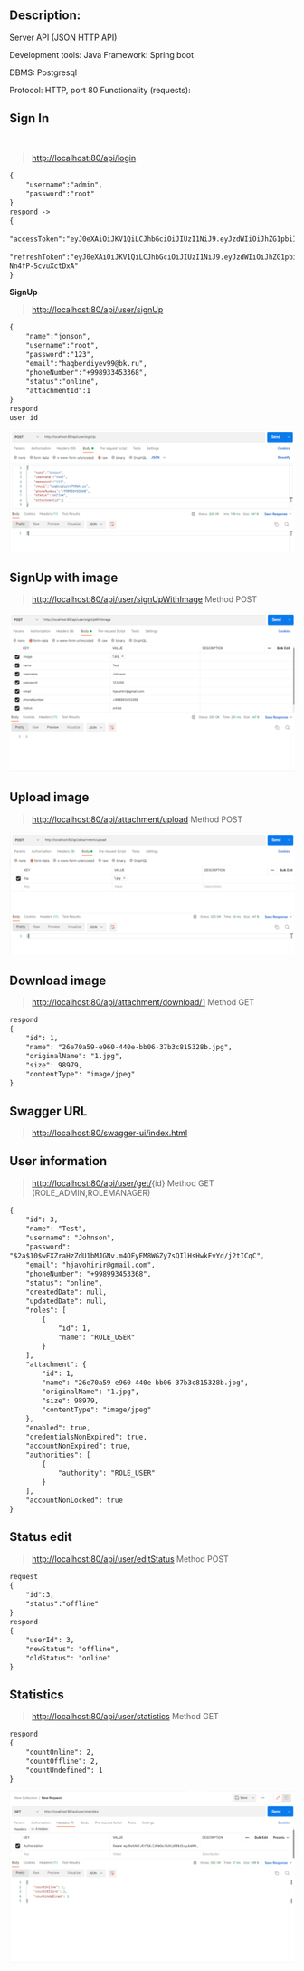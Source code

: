 <br>

## Description:

Server API (JSON HTTP API)

Development tools: Java Framework: Spring boot 

DBMS: Postgresql

&#x20;Protocol: HTTP, port 80 Functionality (requests):

## Sign In

<br>

> <http://localhost:80/api/login>

```
{
    "username":"admin",
    "password":"root"
}
respond ->
{
	"accessToken":"eyJ0eXAiOiJKV1QiLCJhbGciOiJIUzI1NiJ9.eyJzdWIiOiJhZG1pbiIsInJvbGVzIjpbIlJPTEVfQURNSU4iXSwiZXhwIjoxNjUzMzk3NzI1fQ.2D9aRINZWIkPDhFesYCFYS3OJcpPpwnvTSQyL1HcPas",
	"refreshToken":"eyJ0eXAiOiJKV1QiLCJhbGciOiJIUzI1NiJ9.eyJzdWIiOiJhZG1pbiIsImV4cCI6MTY1NTk4ODgyNX0.KKAk6NyKSBNVSimdWUuTA7zdz0-Nn4fP-5cvuXctDxA"
}
```

**SignUp**

> <http://localhost:80/api/user/signUp>

```
{
    "name":"jonson",
    "username":"root",
    "password":"123",
    "email":"haqberdiyev99@bk.ru",
    "phoneNumber":"+998933453368",
    "status":"online",
    "attachmentId":1
}
respond
user id
```

<img src="https://github.com/JavohirDeveloperPortfolio/newTask/blob/master/files/Documentation1.png">

## SignUp with image

> <http://localhost:80/api/user/signUpWithImage>    Method POST

<img src="https://github.com/JavohirDeveloperPortfolio/newTask/blob/master/files/Documentation2.png">

## Upload image

> <http://localhost:80/api/attachment/upload>     Method POST

<img src="https://github.com/JavohirDeveloperPortfolio/newTask/blob/master/files/Documentation3.png">

## Download image

> <http://localhost:80/api/attachment/download/1>    Method GET

```
respond
{
    "id": 1,
    "name": "26e70a59-e960-440e-bb06-37b3c815328b.jpg",
    "originalName": "1.jpg",
    "size": 98979,
    "contentType": "image/jpeg"
}
```

## Swagger URL

> <http://localhost:80/swagger-ui/index.html>

## User information

> [http://localhost:80/api/user/get/](http://localhost:80/api/user/get/3){id}   Method GET (ROLE\_ADMIN,ROLEMANAGER)

```
{
    "id": 3,
    "name": "Test",
    "username": "Johnson",
    "password": "$2a$10$wFXZraHzZdU1bMJGNv.m4OFyEM8WGZy7sQIlHsHwkFvYd/j2tICqC",
    "email": "hjavohirir@gmail.com",
    "phoneNumber": "+998993453368",
    "status": "online",
    "createdDate": null,
    "updatedDate": null,
    "roles": [
        {
            "id": 1,
            "name": "ROLE_USER"
        }
    ],
    "attachment": {
        "id": 1,
        "name": "26e70a59-e960-440e-bb06-37b3c815328b.jpg",
        "originalName": "1.jpg",
        "size": 98979,
        "contentType": "image/jpeg"
    },
    "enabled": true,
    "credentialsNonExpired": true,
    "accountNonExpired": true,
    "authorities": [
        {
            "authority": "ROLE_USER"
        }
    ],
    "accountNonLocked": true
}
```

## Status edit

> <http://localhost:80/api/user/editStatus>     Method POST

```
request
{
    "id":3,
    "status":"offline"
}
respond
{
    "userId": 3,
    "newStatus": "offline",
    "oldStatus": "online"
}
```

## Statistics

> <http://localhost:80/api/user/statistics>   Method GET

```
respond
{
    "countOnline": 2,
    "countOffline": 2,
    "countUndefined": 1
}
```

<img src="https://github.com/JavohirDeveloperPortfolio/newTask/blob/master/files/Documentation4.png">

<br>
